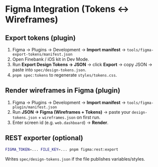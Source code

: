 # Figma Integration (Tokens ↔ Wireframes)

## Export tokens (plugin)
1. Figma → Plugins → Development → **Import manifest** → `tools/figma-export-tokens/manifest.json`
2. Open Finebank / iOS kit in Dev Mode.
3. Run **Export Design Tokens → JSON** → click **Export** → copy JSON → paste into `spec/design-tokens.json`.
4. `pnpm spec:tokens` to regenerate `styles/tokens.css`.

## Render wireframes in Figma (plugin)
1. Figma → Plugins → Development → **Import manifest** → `tools/figma-plugin/manifest.json`
2. Run **JSON → Figma (Wireframes + Tokens)** → paste your `design-tokens.json` + `wireframes.json` on first run.
3. Enter screen id (e.g. `web.dashboard`) → **Render**.

## REST exporter (optional)
```bash
FIGMA_TOKEN=... FILE_KEY=... pnpm figma:rest:export
```
Writes `spec/design-tokens.json` if the file publishes variables/styles.
